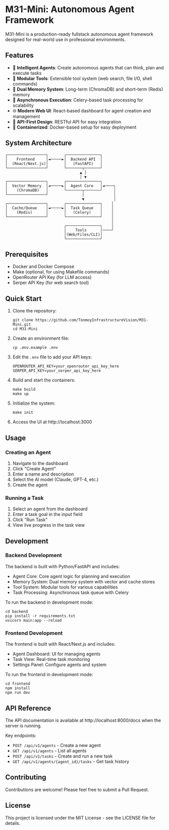 # M31-Mini: Autonomous Agent Framework

M31-Mini is a production-ready fullstack autonomous agent framework designed for real-world use in professional environments.

## Features

- 🧠 **Intelligent Agents**: Create autonomous agents that can think, plan and execute tasks
- 🔧 **Modular Tools**: Extensible tool system (web search, file I/O, shell commands)
- 💾 **Dual Memory System**: Long-term (ChromaDB) and short-term (Redis) memory
- 🔄 **Asynchronous Execution**: Celery-based task processing for scalability
- 🌐 **Modern Web UI**: React-based dashboard for agent creation and management
- 🔌 **API-First Design**: RESTful API for easy integration
- 🐳 **Containerized**: Docker-based setup for easy deployment

## System Architecture

```
┌─────────────────┐       ┌───────────────┐
│    Frontend     │◄─────►│  Backend API  │
│  (React/Next.js)│       │   (FastAPI)   │
└─────────────────┘       └───────┬───────┘
                                 ▲ │
                                 │ ▼
┌─────────────────┐       ┌───────────────┐
│  Vector Memory  │◄─────►│  Agent Core   │◄────┐
│    (ChromaDB)   │       └───────┬───────┘     │
└─────────────────┘               │             │
                                  ▼             │
┌─────────────────┐       ┌───────────────┐    │
│  Cache/Queue    │◄─────►│  Task Queue   │    │
│    (Redis)      │       │   (Celery)    │    │
└─────────────────┘       └───────────────┘    │
                                               │
                          ┌───────────────┐    │
                          │    Tools      │────┘
                          │(Web/Files/CLI)│
                          └───────────────┘
```

## Prerequisites

- Docker and Docker Compose
- Make (optional, for using Makefile commands)
- OpenRouter API Key (for LLM access)
- Serper API Key (for web search tool)

## Quick Start

1. Clone the repository:
   ```
   git clone https://github.com/TonmoyInfrastructureVision/M31-Mini.git
   cd M31-Mini
   ```

2. Create an environment file:
   ```
   cp .env.example .env
   ```

3. Edit the `.env` file to add your API keys:
   ```
   OPENROUTER_API_KEY=your_openrouter_api_key_here
   SERPER_API_KEY=your_serper_api_key_here
   ```

4. Build and start the containers:
   ```
   make build
   make up
   ```

5. Initialize the system:
   ```
   make init
   ```

6. Access the UI at http://localhost:3000

## Usage

### Creating an Agent

1. Navigate to the dashboard
2. Click "Create Agent"
3. Enter a name and description
4. Select the AI model (Claude, GPT-4, etc.)
5. Create the agent

### Running a Task

1. Select an agent from the dashboard
2. Enter a task goal in the input field
3. Click "Run Task"
4. View live progress in the task view

## Development

### Backend Development

The backend is built with Python/FastAPI and includes:
- Agent Core: Core agent logic for planning and execution
- Memory System: Dual memory system with vector and cache stores
- Tool System: Modular tools for various capabilities
- Task Processing: Asynchronous task queue with Celery

To run the backend in development mode:

```
cd backend
pip install -r requirements.txt
uvicorn main:app --reload
```

### Frontend Development

The frontend is built with React/Next.js and includes:
- Agent Dashboard: UI for managing agents
- Task View: Real-time task monitoring
- Settings Panel: Configure agents and system

To run the frontend in development mode:

```
cd frontend
npm install
npm run dev
```

## API Reference

The API documentation is available at http://localhost:8000/docs when the server is running.

Key endpoints:

- `POST /api/v1/agents` - Create a new agent
- `GET /api/v1/agents` - List all agents
- `POST /api/v1/tasks` - Create and run a new task
- `GET /api/v1/agents/{agent_id}/tasks` - Get task history

## Contributing

Contributions are welcome! Please feel free to submit a Pull Request.

## License

This project is licensed under the MIT License - see the LICENSE file for details. 